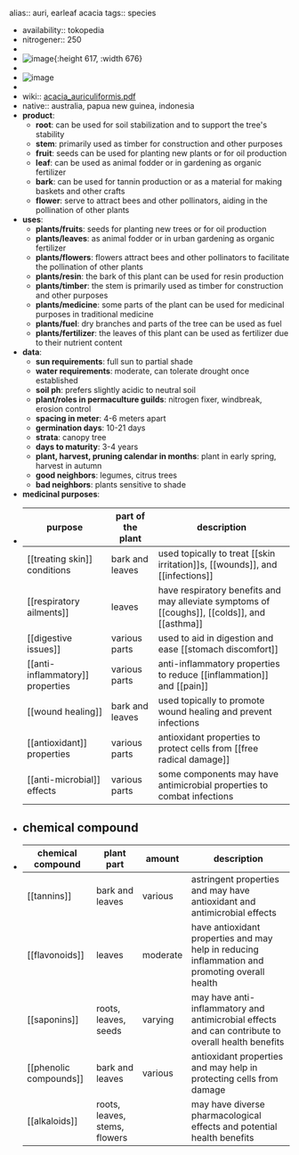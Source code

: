alias:: auri, earleaf acacia
tags:: species

- availability:: tokopedia
- nitrogener:: 250
-
- ![image](https://peach-geographical-bat-397.mypinata.cloud/ipfs/Qmb2heuAztuBe8wDiUjLfQyfQCBUoxsrBwTKCB3zMM8R1K){:height 617, :width 676}
-
- ![image](https://ipfs.io/ipfs/QmamAFYCNwVEvTA6McQaQwgLMdoZb9bx37AW5waUdcuatr)
-
- wiki:: [acacia_auriculiformis.pdf](https://peach-geographical-bat-397.mypinata.cloud/ipfs/QmQu6z7uiBxobSB4Yza8R28B4e9uPSo23ruSzJrV6SRkHd)
- native:: australia, papua new guinea, indonesia
- **product**:
	- **root**: can be used for soil stabilization and to support the tree's stability
	- **stem**: primarily used as timber for construction and other purposes
	- **fruit**: seeds can be used for planting new plants or for oil production
	- **leaf**: can be used as animal fodder or in gardening as organic fertilizer
	- **bark**: can be used for tannin production or as a material for making baskets and other crafts
	- **flower**: serve to attract bees and other pollinators, aiding in the pollination of other plants
- **uses**:
	- **plants/fruits**: seeds for planting new trees or for oil production
	- **plants/leaves**: as animal fodder or in urban gardening as organic fertilizer
	- **plants/flowers**: flowers attract bees and other pollinators to facilitate the pollination of other plants
	- **plants/resin**: the bark of this plant can be used for resin production
	- **plants/timber**: the stem  is primarily used as timber for construction and other purposes
	- **plants/medicine**: some parts of the plant can be used for medicinal purposes in traditional medicine
	- **plants/fuel**: dry branches and parts of the tree can be used as fuel
	- **plants/fertilizer**: the leaves of this plant can be used as fertilizer due to their nutrient content
- **data**:
	- **sun requirements**: full sun to partial shade
	- **water requirements**: moderate, can tolerate drought once established
	- **soil ph**: prefers slightly acidic to neutral soil
	- **plant/roles in permaculture guilds**: nitrogen fixer, windbreak, erosion control
	- **spacing in meter**: 4-6 meters apart
	- **germination days**: 10-21 days
	- **strata**: canopy tree
	- **days to maturity**: 3-4 years
	- **plant, harvest, pruning calendar in months**: plant in early spring, harvest in autumn
	- **good neighbors**: legumes, citrus trees
	- **bad neighbors**: plants sensitive to shade
- **medicinal purposes**:
- | purpose            | part of the plant | description                                                                                                   |
  |--------------------|-------------------|---------------------------------------------------------------------------------------------------------------|
  | [[treating skin]] conditions            | bark and leaves   | used topically to treat [[skin irritation]]s, [[wounds]], and [[infections]]                                               |
  | [[respiratory ailments]] | leaves            | have respiratory benefits and may alleviate symptoms of [[coughs]], [[colds]], and [[asthma]] |
  | [[digestive issues]]     | various parts     | used to aid in digestion and ease [[stomach discomfort]]                                                           |
  | [[anti-inflammatory]] properties | various parts | anti-inflammatory properties to reduce [[inflammation]] and [[pain]]                                      |
  | [[wound healing]] | bark and leaves | used topically to promote wound healing and prevent infections                                         |
  | [[antioxidant]] properties | various parts | antioxidant properties to protect cells from [[free radical damage]]                        |
  | [[anti-microbial]] effects | various parts | some components may have antimicrobial properties to combat infections                                |
- ## chemical compound
- | chemical compound  | plant part             | amount         | description                                                                                                                                             |
  |----------------------------|-----------------------------|-----------------------------------|----------------------------------------------------------------------------------------------------------------------------------|
  | [[tannins]]                | bark and leaves        | various           | astringent properties and may have antioxidant and antimicrobial effects                                    |
  | [[flavonoids]]             | leaves                 | moderate          |  have antioxidant properties and may help in reducing inflammation and promoting overall health                                   |
  | [[saponins]]               | roots, leaves, seeds   | varying           | may have anti-inflammatory and antimicrobial effects and can contribute to overall health benefits  |
  | [[phenolic compounds]]     | bark and leaves        | various           | antioxidant properties and may help in protecting cells from damage  |
  | [[alkaloids]]              | roots, leaves, stems, flowers  |                   | may have diverse pharmacological effects and potential health benefits                             |